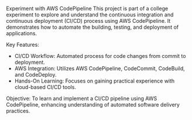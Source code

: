 Experiment with AWS CodePipeline
This project is part of a college experiment to explore and understand the continuous integration and continuous deployment (CI/CD) process using AWS CodePipeline. It demonstrates how to automate the building, testing, and deployment of applications.

Key Features:
* CI/CD Workflow: Automated process for code changes from commit to deployment.
* AWS Integration: Utilizes AWS CodePipeline, CodeCommit, CodeBuild, and CodeDeploy.
* Hands-On Learning: Focuses on gaining practical experience with cloud-based CI/CD tools.
  
Objective:
To learn and implement a CI/CD pipeline using AWS CodePipeline, enhancing understanding of automated software delivery practices.
